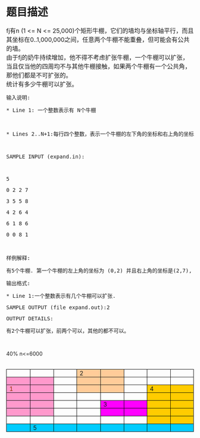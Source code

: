 # 题目描述


<div><span style="font-size: 12pt">fj</span><span style="font-size: 12pt">有</span><span style="font-size: 12pt">n (1 &lt;= N &lt;= 25,000)</span><span style="font-size: 12pt">个矩形牛棚，它们的墙均与坐标轴平行，而且其坐标在</span><span style="font-size: 12pt">0..1,000,000</span><span style="font-size: 12pt">之间，任意两个牛棚不能重叠，但可能会有公共的墙。</span></div>
<div><span style="font-size: 12pt">由于</span><span style="font-size: 12pt">fj</span><span style="font-size: 12pt">的奶牛持续增加，他不得不考虑扩张牛棚，一个牛棚可以扩张，当且仅当他的四周均不与其他牛棚接触，如果两个牛棚有一个公共角，那他们都是不可扩张的。</span></div>
<div><span style="font-size: 12pt">统计有多少牛棚可以扩张。</span></div>
<pre>输入说明:</pre>
<pre>* Line 1: 一个整数表示有 N个牛棚</pre>
<pre> </pre>
<pre>* Lines 2..N+1:每行四个整数，表示一个牛棚的左下角的坐标和右上角的坐标。.</pre>
<pre> </pre>
<pre>SAMPLE INPUT (expand.in):</pre>
<pre> </pre>
<pre>5</pre>
<pre>0 2 2 7</pre>
<pre>3 5 5 8</pre>
<pre>4 2 6 4</pre>
<pre>6 1 8 6</pre>
<pre>0 0 8 1</pre>
<pre> </pre>
<pre>样例解释:</pre>
<pre>有5个牛棚. 第一个牛棚的左上角的坐标为 (0,2) 并且右上角的坐标是(2,7), and so on.</pre>
<pre>输出格式:</pre>
<pre>* Line 1:一个整数表示有几个牛棚可以扩张.</pre>
<pre>SAMPLE OUTPUT (file expand.out):2</pre>
<pre>OUTPUT DETAILS:</pre>
<pre>有2个牛棚可以扩张，前两个可以，其他的都不可以。</pre>
<pre> </pre>
<div>40% n&lt;=6000</div>
<div> </div>
<table style="border-right: medium none; border-top: medium none; border-left: medium none; border-bottom: medium none; border-collapse: collapse" cellspacing="0" cellpadding="0" border="1">
    <tbody>
        <tr>
            <td style="border-right: windowtext 1pt solid; padding-right: 5.4pt; border-top: windowtext 1pt solid; padding-left: 5.4pt; padding-bottom: 0cm; border-left: windowtext 1pt solid; width: 53.25pt; padding-top: 0cm; border-bottom: windowtext 1pt solid; background-color: transparent" valign="top" width="71">
            <div> </div>
            </td>
            <td style="border-right: windowtext 1pt solid; padding-right: 5.4pt; border-top: windowtext 1pt solid; padding-left: 5.4pt; padding-bottom: 0cm; border-left: #ece9d8; width: 53.25pt; padding-top: 0cm; border-bottom: windowtext 1pt solid; background-color: transparent" valign="top" width="71">
            <div> </div>
            </td>
            <td style="border-right: windowtext 1pt solid; padding-right: 5.4pt; border-top: windowtext 1pt solid; padding-left: 5.4pt; padding-bottom: 0cm; border-left: #ece9d8; width: 53.25pt; padding-top: 0cm; border-bottom: windowtext 1pt solid; background-color: transparent" valign="top" width="71">
            <div> </div>
            </td>
            <td style="border-right: windowtext 1pt solid; padding-right: 5.4pt; border-top: windowtext 1pt solid; padding-left: 5.4pt; background: #ffcc99; padding-bottom: 0cm; border-left: #ece9d8; width: 53.25pt; padding-top: 0cm; border-bottom: windowtext 1pt solid" valign="top" width="71">
            <div>2</div>
            </td>
            <td style="border-right: windowtext 1pt solid; padding-right: 5.4pt; border-top: windowtext 1pt solid; padding-left: 5.4pt; background: #ffcc99; padding-bottom: 0cm; border-left: #ece9d8; width: 53.25pt; padding-top: 0cm; border-bottom: windowtext 1pt solid" valign="top" width="71">
            <div> </div>
            </td>
            <td style="border-right: windowtext 1pt solid; padding-right: 5.4pt; border-top: windowtext 1pt solid; padding-left: 5.4pt; padding-bottom: 0cm; border-left: #ece9d8; width: 53.25pt; padding-top: 0cm; border-bottom: windowtext 1pt solid; background-color: transparent" valign="top" width="71">
            <div> </div>
            </td>
            <td style="border-right: windowtext 1pt solid; padding-right: 5.4pt; border-top: windowtext 1pt solid; padding-left: 5.4pt; padding-bottom: 0cm; border-left: #ece9d8; width: 53.3pt; padding-top: 0cm; border-bottom: windowtext 1pt solid; background-color: transparent" valign="top" width="71">
            <div> </div>
            </td>
            <td style="border-right: windowtext 1pt solid; padding-right: 5.4pt; border-top: windowtext 1pt solid; padding-left: 5.4pt; padding-bottom: 0cm; border-left: #ece9d8; width: 53.3pt; padding-top: 0cm; border-bottom: windowtext 1pt solid; background-color: transparent" valign="top" width="71">
            <div> </div>
            </td>
        </tr>
        <tr>
            <td style="border-right: windowtext 1pt solid; padding-right: 5.4pt; border-top: #ece9d8; padding-left: 5.4pt; background: #ff99cc; padding-bottom: 0cm; border-left: windowtext 1pt solid; width: 53.25pt; padding-top: 0cm; border-bottom: windowtext 1pt solid" valign="top" width="71">
            <div> </div>
            </td>
            <td style="border-right: windowtext 1pt solid; padding-right: 5.4pt; border-top: #ece9d8; padding-left: 5.4pt; background: #ff99cc; padding-bottom: 0cm; border-left: #ece9d8; width: 53.25pt; padding-top: 0cm; border-bottom: windowtext 1pt solid" valign="top" width="71">
            <div> </div>
            </td>
            <td style="border-right: windowtext 1pt solid; padding-right: 5.4pt; border-top: #ece9d8; padding-left: 5.4pt; padding-bottom: 0cm; border-left: #ece9d8; width: 53.25pt; padding-top: 0cm; border-bottom: windowtext 1pt solid; background-color: transparent" valign="top" width="71">
            <div> </div>
            </td>
            <td style="border-right: windowtext 1pt solid; padding-right: 5.4pt; border-top: #ece9d8; padding-left: 5.4pt; background: #ffcc99; padding-bottom: 0cm; border-left: #ece9d8; width: 53.25pt; padding-top: 0cm; border-bottom: windowtext 1pt solid" valign="top" width="71">
            <div> </div>
            </td>
            <td style="border-right: windowtext 1pt solid; padding-right: 5.4pt; border-top: #ece9d8; padding-left: 5.4pt; background: #ffcc99; padding-bottom: 0cm; border-left: #ece9d8; width: 53.25pt; padding-top: 0cm; border-bottom: windowtext 1pt solid" valign="top" width="71">
            <div> </div>
            </td>
            <td style="border-right: windowtext 1pt solid; padding-right: 5.4pt; border-top: #ece9d8; padding-left: 5.4pt; padding-bottom: 0cm; border-left: #ece9d8; width: 53.25pt; padding-top: 0cm; border-bottom: windowtext 1pt solid; background-color: transparent" valign="top" width="71">
            <div> </div>
            </td>
            <td style="border-right: windowtext 1pt solid; padding-right: 5.4pt; border-top: #ece9d8; padding-left: 5.4pt; padding-bottom: 0cm; border-left: #ece9d8; width: 53.3pt; padding-top: 0cm; border-bottom: windowtext 1pt solid; background-color: transparent" valign="top" width="71">
            <div> </div>
            </td>
            <td style="border-right: windowtext 1pt solid; padding-right: 5.4pt; border-top: #ece9d8; padding-left: 5.4pt; padding-bottom: 0cm; border-left: #ece9d8; width: 53.3pt; padding-top: 0cm; border-bottom: windowtext 1pt solid; background-color: transparent" valign="top" width="71">
            <div> </div>
            </td>
        </tr>
        <tr>
            <td style="border-right: windowtext 1pt solid; padding-right: 5.4pt; border-top: #ece9d8; padding-left: 5.4pt; background: #ff99cc; padding-bottom: 0cm; border-left: windowtext 1pt solid; width: 53.25pt; padding-top: 0cm; border-bottom: windowtext 1pt solid" valign="top" width="71">
            <div><span style="color: #993300">1</span></div>
            </td>
            <td style="border-right: windowtext 1pt solid; padding-right: 5.4pt; border-top: #ece9d8; padding-left: 5.4pt; background: #ff99cc; padding-bottom: 0cm; border-left: #ece9d8; width: 53.25pt; padding-top: 0cm; border-bottom: windowtext 1pt solid" valign="top" width="71">
            <div> </div>
            </td>
            <td style="border-right: windowtext 1pt solid; padding-right: 5.4pt; border-top: #ece9d8; padding-left: 5.4pt; padding-bottom: 0cm; border-left: #ece9d8; width: 53.25pt; padding-top: 0cm; border-bottom: windowtext 1pt solid; background-color: transparent" valign="top" width="71">
            <div> </div>
            </td>
            <td style="border-right: windowtext 1pt solid; padding-right: 5.4pt; border-top: #ece9d8; padding-left: 5.4pt; background: #ffcc99; padding-bottom: 0cm; border-left: #ece9d8; width: 53.25pt; padding-top: 0cm; border-bottom: windowtext 1pt solid" valign="top" width="71">
            <div> </div>
            </td>
            <td style="border-right: windowtext 1pt solid; padding-right: 5.4pt; border-top: #ece9d8; padding-left: 5.4pt; background: #ffcc99; padding-bottom: 0cm; border-left: #ece9d8; width: 53.25pt; padding-top: 0cm; border-bottom: windowtext 1pt solid" valign="top" width="71">
            <div> </div>
            </td>
            <td style="border-right: windowtext 1pt solid; padding-right: 5.4pt; border-top: #ece9d8; padding-left: 5.4pt; padding-bottom: 0cm; border-left: #ece9d8; width: 53.25pt; padding-top: 0cm; border-bottom: windowtext 1pt solid; background-color: transparent" valign="top" width="71">
            <div> </div>
            </td>
            <td style="border-right: windowtext 1pt solid; padding-right: 5.4pt; border-top: #ece9d8; padding-left: 5.4pt; background: #ffcc00; padding-bottom: 0cm; border-left: #ece9d8; width: 53.3pt; padding-top: 0cm; border-bottom: windowtext 1pt solid" valign="top" width="71">
            <div>4</div>
            </td>
            <td style="border-right: windowtext 1pt solid; padding-right: 5.4pt; border-top: #ece9d8; padding-left: 5.4pt; background: #ffcc00; padding-bottom: 0cm; border-left: #ece9d8; width: 53.3pt; padding-top: 0cm; border-bottom: windowtext 1pt solid" valign="top" width="71">
            <div> </div>
            </td>
        </tr>
        <tr>
            <td style="border-right: windowtext 1pt solid; padding-right: 5.4pt; border-top: #ece9d8; padding-left: 5.4pt; background: #ff99cc; padding-bottom: 0cm; border-left: windowtext 1pt solid; width: 53.25pt; padding-top: 0cm; border-bottom: windowtext 1pt solid" valign="top" width="71">
            <div> </div>
            </td>
            <td style="border-right: windowtext 1pt solid; padding-right: 5.4pt; border-top: #ece9d8; padding-left: 5.4pt; background: #ff99cc; padding-bottom: 0cm; border-left: #ece9d8; width: 53.25pt; padding-top: 0cm; border-bottom: windowtext 1pt solid" valign="top" width="71">
            <div> </div>
            </td>
            <td style="border-right: windowtext 1pt solid; padding-right: 5.4pt; border-top: #ece9d8; padding-left: 5.4pt; padding-bottom: 0cm; border-left: #ece9d8; width: 53.25pt; padding-top: 0cm; border-bottom: windowtext 1pt solid; background-color: transparent" valign="top" width="71">
            <div> </div>
            </td>
            <td style="border-right: windowtext 1pt solid; padding-right: 5.4pt; border-top: #ece9d8; padding-left: 5.4pt; padding-bottom: 0cm; border-left: #ece9d8; width: 53.25pt; padding-top: 0cm; border-bottom: windowtext 1pt solid; background-color: transparent" valign="top" width="71">
            <div> </div>
            </td>
            <td style="border-right: windowtext 1pt solid; padding-right: 5.4pt; border-top: #ece9d8; padding-left: 5.4pt; padding-bottom: 0cm; border-left: #ece9d8; width: 53.25pt; padding-top: 0cm; border-bottom: windowtext 1pt solid; background-color: transparent" valign="top" width="71">
            <div> </div>
            </td>
            <td style="border-right: windowtext 1pt solid; padding-right: 5.4pt; border-top: #ece9d8; padding-left: 5.4pt; padding-bottom: 0cm; border-left: #ece9d8; width: 53.25pt; padding-top: 0cm; border-bottom: windowtext 1pt solid; background-color: transparent" valign="top" width="71">
            <div> </div>
            </td>
            <td style="border-right: windowtext 1pt solid; padding-right: 5.4pt; border-top: #ece9d8; padding-left: 5.4pt; background: #ffcc00; padding-bottom: 0cm; border-left: #ece9d8; width: 53.3pt; padding-top: 0cm; border-bottom: windowtext 1pt solid" valign="top" width="71">
            <div> </div>
            </td>
            <td style="border-right: windowtext 1pt solid; padding-right: 5.4pt; border-top: #ece9d8; padding-left: 5.4pt; background: #ffcc00; padding-bottom: 0cm; border-left: #ece9d8; width: 53.3pt; padding-top: 0cm; border-bottom: windowtext 1pt solid" valign="top" width="71">
            <div> </div>
            </td>
        </tr>
        <tr>
            <td style="border-right: windowtext 1pt solid; padding-right: 5.4pt; border-top: #ece9d8; padding-left: 5.4pt; background: #ff99cc; padding-bottom: 0cm; border-left: windowtext 1pt solid; width: 53.25pt; padding-top: 0cm; border-bottom: windowtext 1pt solid" valign="top" width="71">
            <div> </div>
            </td>
            <td style="border-right: windowtext 1pt solid; padding-right: 5.4pt; border-top: #ece9d8; padding-left: 5.4pt; background: #ff99cc; padding-bottom: 0cm; border-left: #ece9d8; width: 53.25pt; padding-top: 0cm; border-bottom: windowtext 1pt solid" valign="top" width="71">
            <div> </div>
            </td>
            <td style="border-right: windowtext 1pt solid; padding-right: 5.4pt; border-top: #ece9d8; padding-left: 5.4pt; padding-bottom: 0cm; border-left: #ece9d8; width: 53.25pt; padding-top: 0cm; border-bottom: windowtext 1pt solid; background-color: transparent" valign="top" width="71">
            <div> </div>
            </td>
            <td style="border-right: windowtext 1pt solid; padding-right: 5.4pt; border-top: #ece9d8; padding-left: 5.4pt; padding-bottom: 0cm; border-left: #ece9d8; width: 53.25pt; padding-top: 0cm; border-bottom: windowtext 1pt solid; background-color: transparent" valign="top" width="71">
            <div> </div>
            </td>
            <td style="border-right: windowtext 1pt solid; padding-right: 5.4pt; border-top: #ece9d8; padding-left: 5.4pt; background: fuchsia; padding-bottom: 0cm; border-left: #ece9d8; width: 53.25pt; padding-top: 0cm; border-bottom: windowtext 1pt solid" valign="top" width="71">
            <div>3</div>
            </td>
            <td style="border-right: windowtext 1pt solid; padding-right: 5.4pt; border-top: #ece9d8; padding-left: 5.4pt; background: fuchsia; padding-bottom: 0cm; border-left: #ece9d8; width: 53.25pt; padding-top: 0cm; border-bottom: windowtext 1pt solid" valign="top" width="71">
            <div> </div>
            </td>
            <td style="border-right: windowtext 1pt solid; padding-right: 5.4pt; border-top: #ece9d8; padding-left: 5.4pt; background: #ffcc00; padding-bottom: 0cm; border-left: #ece9d8; width: 53.3pt; padding-top: 0cm; border-bottom: windowtext 1pt solid" valign="top" width="71">
            <div> </div>
            </td>
            <td style="border-right: windowtext 1pt solid; padding-right: 5.4pt; border-top: #ece9d8; padding-left: 5.4pt; background: #ffcc00; padding-bottom: 0cm; border-left: #ece9d8; width: 53.3pt; padding-top: 0cm; border-bottom: windowtext 1pt solid" valign="top" width="71">
            <div> </div>
            </td>
        </tr>
        <tr>
            <td style="border-right: windowtext 1pt solid; padding-right: 5.4pt; border-top: #ece9d8; padding-left: 5.4pt; background: #ff99cc; padding-bottom: 0cm; border-left: windowtext 1pt solid; width: 53.25pt; padding-top: 0cm; border-bottom: windowtext 1pt solid" valign="top" width="71">
            <div> </div>
            </td>
            <td style="border-right: windowtext 1pt solid; padding-right: 5.4pt; border-top: #ece9d8; padding-left: 5.4pt; background: #ff99cc; padding-bottom: 0cm; border-left: #ece9d8; width: 53.25pt; padding-top: 0cm; border-bottom: windowtext 1pt solid" valign="top" width="71">
            <div> </div>
            </td>
            <td style="border-right: windowtext 1pt solid; padding-right: 5.4pt; border-top: #ece9d8; padding-left: 5.4pt; padding-bottom: 0cm; border-left: #ece9d8; width: 53.25pt; padding-top: 0cm; border-bottom: windowtext 1pt solid; background-color: transparent" valign="top" width="71">
            <div> </div>
            </td>
            <td style="border-right: windowtext 1pt solid; padding-right: 5.4pt; border-top: #ece9d8; padding-left: 5.4pt; padding-bottom: 0cm; border-left: #ece9d8; width: 53.25pt; padding-top: 0cm; border-bottom: windowtext 1pt solid; background-color: transparent" valign="top" width="71">
            <div> </div>
            </td>
            <td style="border-right: windowtext 1pt solid; padding-right: 5.4pt; border-top: #ece9d8; padding-left: 5.4pt; background: fuchsia; padding-bottom: 0cm; border-left: #ece9d8; width: 53.25pt; padding-top: 0cm; border-bottom: windowtext 1pt solid" valign="top" width="71">
            <div> </div>
            </td>
            <td style="border-right: windowtext 1pt solid; padding-right: 5.4pt; border-top: #ece9d8; padding-left: 5.4pt; background: fuchsia; padding-bottom: 0cm; border-left: #ece9d8; width: 53.25pt; padding-top: 0cm; border-bottom: windowtext 1pt solid" valign="top" width="71">
            <div> </div>
            </td>
            <td style="border-right: windowtext 1pt solid; padding-right: 5.4pt; border-top: #ece9d8; padding-left: 5.4pt; background: #ffcc00; padding-bottom: 0cm; border-left: #ece9d8; width: 53.3pt; padding-top: 0cm; border-bottom: windowtext 1pt solid" valign="top" width="71">
            <div> </div>
            </td>
            <td style="border-right: windowtext 1pt solid; padding-right: 5.4pt; border-top: #ece9d8; padding-left: 5.4pt; background: #ffcc00; padding-bottom: 0cm; border-left: #ece9d8; width: 53.3pt; padding-top: 0cm; border-bottom: windowtext 1pt solid" valign="top" width="71">
            <div> </div>
            </td>
        </tr>
        <tr>
            <td style="border-right: windowtext 1pt solid; padding-right: 5.4pt; border-top: #ece9d8; padding-left: 5.4pt; padding-bottom: 0cm; border-left: windowtext 1pt solid; width: 53.25pt; padding-top: 0cm; border-bottom: windowtext 1pt solid; background-color: transparent" valign="top" width="71">
            <div> </div>
            </td>
            <td style="border-right: windowtext 1pt solid; padding-right: 5.4pt; border-top: #ece9d8; padding-left: 5.4pt; padding-bottom: 0cm; border-left: #ece9d8; width: 53.25pt; padding-top: 0cm; border-bottom: windowtext 1pt solid; background-color: transparent" valign="top" width="71">
            <div> </div>
            </td>
            <td style="border-right: windowtext 1pt solid; padding-right: 5.4pt; border-top: #ece9d8; padding-left: 5.4pt; padding-bottom: 0cm; border-left: #ece9d8; width: 53.25pt; padding-top: 0cm; border-bottom: windowtext 1pt solid; background-color: transparent" valign="top" width="71">
            <div> </div>
            </td>
            <td style="border-right: windowtext 1pt solid; padding-right: 5.4pt; border-top: #ece9d8; padding-left: 5.4pt; padding-bottom: 0cm; border-left: #ece9d8; width: 53.25pt; padding-top: 0cm; border-bottom: windowtext 1pt solid; background-color: transparent" valign="top" width="71">
            <div> </div>
            </td>
            <td style="border-right: windowtext 1pt solid; padding-right: 5.4pt; border-top: #ece9d8; padding-left: 5.4pt; padding-bottom: 0cm; border-left: #ece9d8; width: 53.25pt; padding-top: 0cm; border-bottom: windowtext 1pt solid; background-color: transparent" valign="top" width="71">
            <div> </div>
            </td>
            <td style="border-right: windowtext 1pt solid; padding-right: 5.4pt; border-top: #ece9d8; padding-left: 5.4pt; padding-bottom: 0cm; border-left: #ece9d8; width: 53.25pt; padding-top: 0cm; border-bottom: windowtext 1pt solid; background-color: transparent" valign="top" width="71">
            <div> </div>
            </td>
            <td style="border-right: windowtext 1pt solid; padding-right: 5.4pt; border-top: #ece9d8; padding-left: 5.4pt; background: #ffcc00; padding-bottom: 0cm; border-left: #ece9d8; width: 53.3pt; padding-top: 0cm; border-bottom: windowtext 1pt solid" valign="top" width="71">
            <div> </div>
            </td>
            <td style="border-right: windowtext 1pt solid; padding-right: 5.4pt; border-top: #ece9d8; padding-left: 5.4pt; background: #ffcc00; padding-bottom: 0cm; border-left: #ece9d8; width: 53.3pt; padding-top: 0cm; border-bottom: windowtext 1pt solid" valign="top" width="71">
            <div> </div>
            </td>
        </tr>
        <tr>
            <td style="border-right: windowtext 1pt solid; padding-right: 5.4pt; border-top: #ece9d8; padding-left: 5.4pt; background: #00ccff; padding-bottom: 0cm; border-left: windowtext 1pt solid; width: 53.25pt; padding-top: 0cm; border-bottom: windowtext 1pt solid" valign="top" width="71">
            <div> </div>
            </td>
            <td style="border-right: windowtext 1pt solid; padding-right: 5.4pt; border-top: #ece9d8; padding-left: 5.4pt; background: #00ccff; padding-bottom: 0cm; border-left: #ece9d8; width: 53.25pt; padding-top: 0cm; border-bottom: windowtext 1pt solid" valign="top" width="71">
            <div>5</div>
            </td>
            <td style="border-right: windowtext 1pt solid; padding-right: 5.4pt; border-top: #ece9d8; padding-left: 5.4pt; background: #00ccff; padding-bottom: 0cm; border-left: #ece9d8; width: 53.25pt; padding-top: 0cm; border-bottom: windowtext 1pt solid" valign="top" width="71">
            <div> </div>
            </td>
            <td style="border-right: windowtext 1pt solid; padding-right: 5.4pt; border-top: #ece9d8; padding-left: 5.4pt; background: #00ccff; padding-bottom: 0cm; border-left: #ece9d8; width: 53.25pt; padding-top: 0cm; border-bottom: windowtext 1pt solid" valign="top" width="71">
            <div> </div>
            </td>
            <td style="border-right: windowtext 1pt solid; padding-right: 5.4pt; border-top: #ece9d8; padding-left: 5.4pt; background: #00ccff; padding-bottom: 0cm; border-left: #ece9d8; width: 53.25pt; padding-top: 0cm; border-bottom: windowtext 1pt solid" valign="top" width="71">
            <div> </div>
            </td>
            <td style="border-right: windowtext 1pt solid; padding-right: 5.4pt; border-top: #ece9d8; padding-left: 5.4pt; background: #00ccff; padding-bottom: 0cm; border-left: #ece9d8; width: 53.25pt; padding-top: 0cm; border-bottom: windowtext 1pt solid" valign="top" width="71">
            <div> </div>
            </td>
            <td style="border-right: windowtext 1pt solid; padding-right: 5.4pt; border-top: #ece9d8; padding-left: 5.4pt; background: #00ccff; padding-bottom: 0cm; border-left: #ece9d8; width: 53.3pt; padding-top: 0cm; border-bottom: windowtext 1pt solid" valign="top" width="71">
            <div> </div>
            </td>
            <td style="border-right: windowtext 1pt solid; padding-right: 5.4pt; border-top: #ece9d8; padding-left: 5.4pt; background: #00ccff; padding-bottom: 0cm; border-left: #ece9d8; width: 53.3pt; padding-top: 0cm; border-bottom: windowtext 1pt solid" valign="top" width="71">
            <div> </div>
            </td>
        </tr>
    </tbody>
</table>
